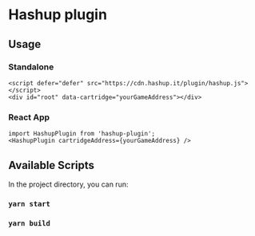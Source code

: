 # Hashup plugin

## Usage

### Standalone

```
<script defer="defer" src="https://cdn.hashup.it/plugin/hashup.js"></script>
<div id="root" data-cartridge="yourGameAddress"></div>
```

### React App

```
import HashupPlugin from 'hashup-plugin';
<HashupPlugin cartridgeAddress={yourGameAddress} />
```

## Available Scripts

In the project directory, you can run:

### `yarn start`

### `yarn build`
